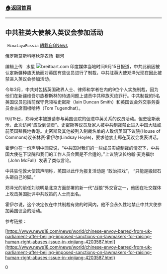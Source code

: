 ###  [:house:返回首頁](https://github.com/ourhimalayas/txt)
---


## 中共驻英大使禁入英议会参加活动
` HimalayaRussia` [轉載自GNews](https://gnews.org/zh-hans/1533493/)

俄罗斯莫斯科喀秋莎农场  银河

编辑上传   水星
![](https://assets.gnews.org/wp-content/uploads/2021/09/Z.jpg)breitbart.com
印度媒体当地时间9月15日报道，中共此前因被认定新疆种族灭绝而对英国有些议员进行了制裁，中共驻英大使郑泽光现在因此被禁进入英议会参加活动。

今年3月，中共对包括英国政界人士、律师和学者在内的9位个人实施制裁，因为他们在新疆维吾尔族穆斯林的待遇问题上谴责中共种族灭绝罪行。中共制裁的5名英国议员包括前保守党领袖史密斯（Iain Duncan Smith）和英国议会外交事务委员会主席图根哈特（Tom Tugendhat）。

9月15日，郑泽光本被邀请参与英国议院的促进中英关系的议员活动。但史密斯表示，此次访问“应受到谴责”。史密斯等议员及家人被中共制裁禁止进入中国大陆或前英国殖民地香港。史密斯及其他被列入制裁名单的人致信英国下议院(House of Commons)议长林赛·霍伊尔(Lindsay Hoyle)，要求他禁止郑在英议会发表讲话。

霍伊尔在一份声明中回应说，“中共国对我们的一些成员实施制裁的情况下，中共国大使在下议院和我们的工作人员会面是不合适的。”上议院议长约翰·麦克福尔（John McFall）发表了类似言论。

中共驻伦敦大使馆声明称，英国以此作为报复活动是 “政治把戏”， “只能是搬起石头砸自己的脚。”

郑泽光的前任刘晓明是北京方面部署的新一代“战狼”外交官之一，他因在社交媒体上攻击英国批评中共政策的人士而出名。

霍伊尔说，这个决定仅在中共制裁有效的时间内，他不会永久性地禁止中共大使参加英国议会的活动。

参考链接：

[https://www.news18.com/news/world/chinese-envoy-barred-from-uk-parliament-after-beijing-imposed-sanctions-on-lawmakers-for-raising-human-right-abuses-issue-in-xinjiang-4203587.html](https://www.news18.com/news/world/chinese-envoy-barred-from-uk-parliament-after-beijing-imposed-sanctions-on-lawmakers-for-raising-human-right-abuses-issue-in-xinjiang-4203587.html)

0
